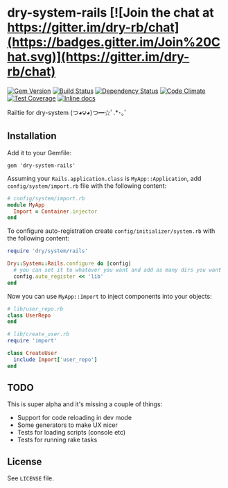 [gem]: https://rubygems.org/gems/dry-system-rails
[travis]: https://travis-ci.org/dry-rb/dry-system-rails
[gemnasium]: https://gemnasium.com/dry-rb/dry-system-rails
[codeclimate]: https://codeclimate.com/github/dry-rb/dry-system-rails
[coveralls]: https://coveralls.io/r/dry-rb/dry-system-rails
[inchpages]: http://inch-ci.org/github/dry-rb/dry-system-rails

# dry-system-rails [![Join the chat at https://gitter.im/dry-rb/chat](https://badges.gitter.im/Join%20Chat.svg)](https://gitter.im/dry-rb/chat)

[![Gem Version](https://badge.fury.io/rb/dry-system-rails.svg)][gem]
[![Build Status](https://travis-ci.org/dry-rb/dry-system-rails.svg?branch=master)][travis]
[![Dependency Status](https://gemnasium.com/dry-rb/dry-system-rails.svg)][gemnasium]
[![Code Climate](https://codeclimate.com/github/dry-rb/dry-system-rails/badges/gpa.svg)][codeclimate]
[![Test Coverage](https://codeclimate.com/github/dry-rb/dry-system-rails/badges/coverage.svg)][codeclimate]
[![Inline docs](http://inch-ci.org/github/dry-rb/dry-system-rails.svg?branch=master)][inchpages]

Railtie for dry-system (つ◕౪◕)つ━☆ﾟ.*･｡ﾟ

## Installation

Add it to your Gemfile:

```
gem 'dry-system-rails'
```

Assuming your `Rails.application.class` is `MyApp::Application`, add `config/system/import.rb`
file with the following content:

``` ruby
# config/system/import.rb
module MyApp
  Import = Container.injector
end
```

To configure auto-registration create `config/initializer/system.rb` with the following content:

``` ruby
require 'dry/system/rails'

Dry::System::Rails.configure do |config|
  # you can set it to whatever you want and add as many dirs you want
  config.auto_register << 'lib'
end
```

Now you can use `MyApp::Import` to inject components into your objects:

``` ruby
# lib/user_repo.rb
class UserRepo
end

# lib/create_user.rb
require 'import'

class CreateUser
  include Import['user_repo']
end
```

## TODO

This is super alpha and it's missing a couple of things:

* Support for code reloading in dev mode
* Some generators to make UX nicer
* Tests for loading scripts (console etc)
* Tests for running rake tasks

## License

See `LICENSE` file.
